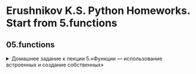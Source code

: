 # Erushnikov K.S. Python Homeworks. Start from 5.functions

## 05.functions
<details>
<summary>Домашнее задание к лекции 5.«Функции — использование встроенных и создание собственных»</summary>
https://github.com/KErushnikov/Education_Python/blob/main/5.functions/homework.py
</details>